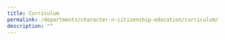 ```yaml
---
title: Curriculum
permalink: /departments/character-n-citizenship-education/curriculum/
description: ""
---
```

